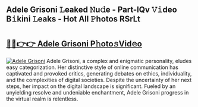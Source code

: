 ## Adele Grisoni 𝙻eaked 𝙽u𝚍e - Part-IQv 𝚅𝚒deo B𝚒kini 𝙻eaks - Hot All 𝙿hotos RSrLt

# <h2><a href="http://ld3o99m.urlbe.top/?page=Adele+Grisoni">🔗🔗👉👉 Adele Grisoni P𝚑oto𝚜Vid𝚎o</a></h2>

[![Adele Grisoni](https://i.imgur.com/eBuTRDB.gif)](http://ld3o99m.urlbe.top/?page=Adele+Grisoni)
Adele Grisoni, a complex and enigmatic personality, eludes easy categorization. Her distinctive style of online communication has captivated and provoked critics, generating debates on ethics, individuality, and the complexities of digital societies. Despite the uncertainty of her next steps, her impact on the digital landscape is significant. Fueled by an unyielding resolve and undeniable enchantment, Adele Grisoni progress in the virtual realm is relentless.
